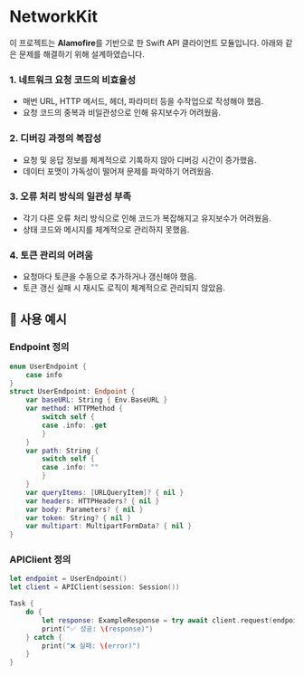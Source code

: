 # NetworkKit

이 프로젝트는 **Alamofire**를 기반으로 한 Swift API 클라이언트 모듈입니다.
아래와 같은 문제를 해결하기 위해 설계하였습니다.

### 1. 네트워크 요청 코드의 비효율성  
- 매번 URL, HTTP 메서드, 헤더, 파라미터 등을 수작업으로 작성해야 했음.  
- 요청 코드의 중복과 비일관성으로 인해 유지보수가 어려웠음.  

### 2. 디버깅 과정의 복잡성  
- 요청 및 응답 정보를 체계적으로 기록하지 않아 디버깅 시간이 증가했음.  
- 데이터 포맷이 가독성이 떨어져 문제를 파악하기 어려웠음.  

### 3. 오류 처리 방식의 일관성 부족  
- 각기 다른 오류 처리 방식으로 인해 코드가 복잡해지고 유지보수가 어려웠음.  
- 상태 코드와 메시지를 체계적으로 관리하지 못했음.  

### 4. 토큰 관리의 어려움  
- 요청마다 토큰을 수동으로 추가하거나 갱신해야 했음.  
- 토큰 갱신 실패 시 재시도 로직이 체계적으로 관리되지 않았음.  

## 🧩 사용 예시

### Endpoint 정의
```swift
enum UserEndpoint {
    case info
}
struct UserEndpoint: Endpoint {
    var baseURL: String { Env.BaseURL }
    var method: HTTPMethod {
        switch self {
        case .info: .get
        }
    }
    var path: String {
        switch self {
        case .info: ""
        }
    }
    var queryItems: [URLQueryItem]? { nil }
    var headers: HTTPHeaders? { nil }
    var body: Parameters? { nil }
    var token: String? { nil }
    var multipart: MultipartFormData? { nil }
}
```
### APIClient 정의
```swift
let endpoint = UserEndpoint()
let client = APIClient(session: Session())

Task {
    do {
        let response: ExampleResponse = try await client.request(endpoint, decode: UserResponse.self)
        print("✅ 성공: \(response)")
    } catch {
        print("❌ 실패: \(error)")
    }
}
```
